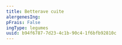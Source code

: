 ```yaml
---
title: Betterave cuite
alergenesIng:
pFrais: False
ingType: legumes
uuid: b94f6787-7d23-4c1b-90c4-1f6bfb92810c
---
```

